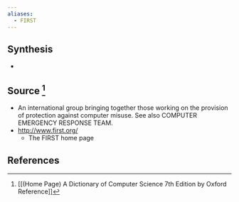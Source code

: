 ```yaml
---
aliases:
  - FIRST
---
```

## Synthesis
- 
## Source [^1]
- An international group bringing together those working on the provision of protection against computer misuse. See also COMPUTER EMERGENCY RESPONSE TEAM.
- http://www.first.org/
	- The FIRST home page
## References

[^1]: [[(Home Page) A Dictionary of Computer Science 7th Edition by Oxford Reference]]